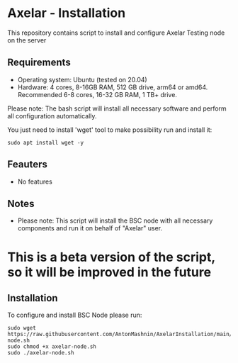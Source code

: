 # Axelar - Installation
This repository contains script to install and configure Axelar Testing node on the server

## Requirements
- Operating system: Ubuntu (tested on 20.04)
- Hardware: 4 cores, 8-16GB RAM, 512 GB drive, arm64 or amd64. Recommended 6-8 cores, 16-32 GB RAM, 1 TB+ drive.

Please note: The bash script will install all necessary software and perform all configuration automatically.

You just need to install 'wget' tool to make possibility run and install it:
```
sudo apt install wget -y
```

## Feauters
- No features

## Notes
- Please note: This script will install the BSC node with all necessary components and run it on behalf of "Axelar" user.

# This is a beta version of the script, so it will be improved in the future

## Installation
To configure and install BSC Node please run:
```
sudo wget https://raw.githubusercontent.com/AntonMashnin/AxelarInstallation/main/axelar-node.sh
sudo chmod +x axelar-node.sh
sudo ./axelar-node.sh
```
